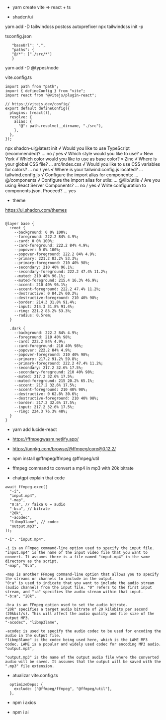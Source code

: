 - yarn create vite => react + ts

- shadcn/ui

yarn add -D tailwindcss postcss autoprefixer
npx tailwindcss init -p

tsconfig.json

```
   "baseUrl": ".",
   "paths": {
   "@/*": ["./src/*"]
   }
```

yarn add -D @types/node

vite.config.ts

```
import path from "path";
import { defineConfig } from "vite";
import react from "@vitejs/plugin-react";

// https://vitejs.dev/config/
export default defineConfig({
  plugins: [react()],
  resolve: {
    alias: {
      "@": path.resolve(__dirname, "./src"),
    },
  },
});
```

npx shadcn-ui@latest init
√ Would you like to use TypeScript (recommended)? ... no / yes
√ Which style would you like to use? » New York
√ Which color would you like to use as base color? » Zinc
√ Where is your global CSS file? ... src/index.css
√ Would you like to use CSS variables for colors? ... no / yes
√ Where is your tailwind.config.js located? ... tailwind.config.js
√ Configure the import alias for components: ... @/components
√ Configure the import alias for utils: ... @/lib/utils
√ Are you using React Server Components? ... no / yes
√ Write configuration to components.json. Proceed? ... yes

- theme

https://ui.shadcn.com/themes

```

@layer base {
  :root {
    --background: 0 0% 100%;
    --foreground: 222.2 84% 4.9%;
    --card: 0 0% 100%;
    --card-foreground: 222.2 84% 4.9%;
    --popover: 0 0% 100%;
    --popover-foreground: 222.2 84% 4.9%;
    --primary: 221.2 83.2% 53.3%;
    --primary-foreground: 210 40% 98%;
    --secondary: 210 40% 96.1%;
    --secondary-foreground: 222.2 47.4% 11.2%;
    --muted: 210 40% 96.1%;
    --muted-foreground: 215.4 16.3% 46.9%;
    --accent: 210 40% 96.1%;
    --accent-foreground: 222.2 47.4% 11.2%;
    --destructive: 0 84.2% 60.2%;
    --destructive-foreground: 210 40% 98%;
    --border: 214.3 31.8% 91.4%;
    --input: 214.3 31.8% 91.4%;
    --ring: 221.2 83.2% 53.3%;
    --radius: 0.5rem;
  }

  .dark {
    --background: 222.2 84% 4.9%;
    --foreground: 210 40% 98%;
    --card: 222.2 84% 4.9%;
    --card-foreground: 210 40% 98%;
    --popover: 222.2 84% 4.9%;
    --popover-foreground: 210 40% 98%;
    --primary: 217.2 91.2% 59.8%;
    --primary-foreground: 222.2 47.4% 11.2%;
    --secondary: 217.2 32.6% 17.5%;
    --secondary-foreground: 210 40% 98%;
    --muted: 217.2 32.6% 17.5%;
    --muted-foreground: 215 20.2% 65.1%;
    --accent: 217.2 32.6% 17.5%;
    --accent-foreground: 210 40% 98%;
    --destructive: 0 62.8% 30.6%;
    --destructive-foreground: 210 40% 98%;
    --border: 217.2 32.6% 17.5%;
    --input: 217.2 32.6% 17.5%;
    --ring: 224.3 76.3% 48%;
  }
}
```

- yarn add lucide-react

- https://ffmpegwasm.netlify.app/
- https://unpkg.com/browse/@ffmpeg/core@0.12.2/
- npm install @ffmpeg/ffmpeg @ffmpeg/util
- ffmpeg command to convert a mp4 in mp3 with 20k bitrate
- chatgpt explain that code

```
await ffmpeg.exec([
  "-i",
  "input.mp4",
  "-map",
  "0:a", // faixa 0 = audio
  "-b:a", // bitrate
  "20k",
  "-acodec",
  "libmp3lame", // codec
  "output.mp3",
]);

"-i", "input.mp4",

-i is an FFmpeg command-line option used to specify the input file.
"input.mp4" is the name of the input video file that you want to convert. It assumes there is a file named "input.mp4" in the same directory as the script.
"-map", "0:a",

-map is another FFmpeg command-line option that allows you to specify the streams or channels to include in the output.
"0:a" is used to indicate that you want to include the audio stream (audio channel) from the input file. "0" refers to the first input stream, and ":a" specifies the audio stream within that input.
"-b:a", "20k",

-b:a is an FFmpeg option used to set the audio bitrate.
"20k" specifies a target audio bitrate of 20 kilobits per second (20kbit/s). This will affect the audio quality and file size of the output MP3.
"-acodec", "libmp3lame",

-acodec is used to specify the audio codec to be used for encoding the audio in the output file.
"libmp3lame" is the codec being used here, which is the LAME MP3 codec. LAME is a popular and widely used codec for encoding MP3 audio.
"output.mp3",

"output.mp3" is the name of the output audio file where the converted audio will be saved. It assumes that the output will be saved with the ".mp3" file extension.
```

- atualizar vite.config.ts

```
  optimizeDeps: {
    exclude: ["@ffmpeg/ffmpeg", "@ffmpeg/util"],
  },
```

- npm i axios

- npm i ai
